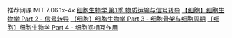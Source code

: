 推荐网课
MIT 7.06.1x-4x
[细胞生物学 第1季 物质运输与信号转导](https://www.bilibili.com/video/av509167396)
[【细胞】细胞生物学 Part 2 - 信号转导](https://www.bilibili.com/video/av460806686)
[【细胞】细胞生物学 Part 3 - 细胞骨架与细胞周期](https://www.bilibili.com/video/av888583855)
[【细胞】细胞生物学 Part 4 - 细胞间相互作用](https://www.bilibili.com/video/av506196626)